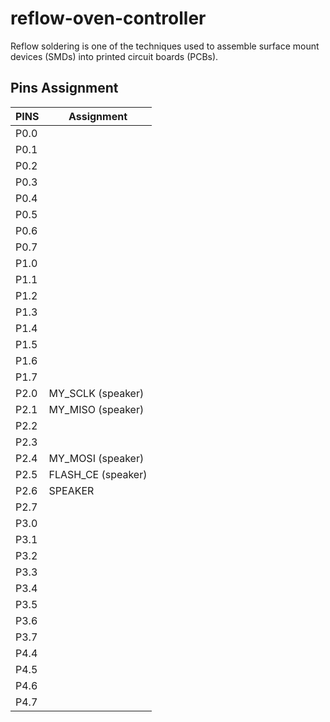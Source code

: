 # reflow-oven-controller
Reflow  soldering  is  one  of  the  techniques  used  to  assemble  surface  mount  devices  (SMDs)  into  printed circuit boards (PCBs).

Pins Assignment
-------------------

| PINS          |   Assignment  |
| ------------- | ------------- |
| P0.0          |               |
| P0.1          |               |
| P0.2          |               |
| P0.3          |               |
| P0.4          |               |
| P0.5          |               |
| P0.6          |               |
| P0.7          |               |
| P1.0          |               |
| P1.1          |               |
| P1.2          |               |
| P1.3          |               |
| P1.4          |               |
| P1.5          |               |
| P1.6          |               |
| P1.7          |               |
| P2.0          |MY_SCLK (speaker)               |
| P2.1          |MY_MISO (speaker)               |
| P2.2          |               |
| P2.3          |               |
| P2.4          |MY_MOSI (speaker)               |
| P2.5          |FLASH_CE (speaker)           |
| P2.6          |SPEAKER               |
| P2.7          |               |
| P3.0          |               |
| P3.1          |               |
| P3.2          |               |
| P3.3          |               |
| P3.4          |               |
| P3.5          |               |
| P3.6          |               |
| P3.7          |               |
| P4.4          |               |
| P4.5          |               |
| P4.6          |               |
| P4.7          |               |

